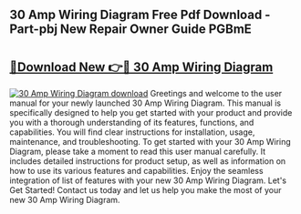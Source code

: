 ## 30 Amp Wiring Diagram Free Pdf Download - Part-pbj New Repair Owner Guide PGBmE

# <h2><a href="http://dfit2r.blite.top/?on=30+Amp+Wiring+Diagram">🔗Download New 👉🔴 30 Amp Wiring Diagram</a></h2>

[![30 Amp Wiring Diagram download](https://i.imgur.com/lujVjoI.png)](http://dfit2r.blite.top/?on=30+Amp+Wiring+Diagram)
Greetings and welcome to the user manual for your newly launched 30 Amp Wiring Diagram. This manual is specifically designed to help you get started with your product and provide you with a thorough understanding of its features, functions, and capabilities. You will find clear instructions for installation, usage, maintenance, and troubleshooting. To get started with your 30 Amp Wiring Diagram, please take a moment to read this user manual carefully. It includes detailed instructions for product setup, as well as information on how to use its various features and capabilities. Enjoy the seamless integration of list of features with your new 30 Amp Wiring Diagram. Let's Get Started! Contact us today and let us help you make the most of your new 30 Amp Wiring Diagram.
